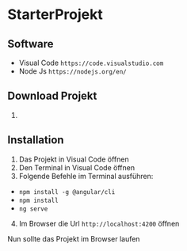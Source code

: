 # StarterProjekt

## Software

- Visual Code `https://code.visualstudio.com`
- Node Js `https://nodejs.org/en/`

## Download Projekt

1. 

## Installation

1. Das Projekt in Visual Code öffnen
2. Den Terminal in Visual Code öffnen
3. Folgende Befehle im Terminal ausführen:
- `npm install -g @angular/cli`
- `npm install`
- `ng serve`
4. Im Browser die Url `http://localhost:4200` öffnen

Nun sollte das Projekt im Browser laufen
